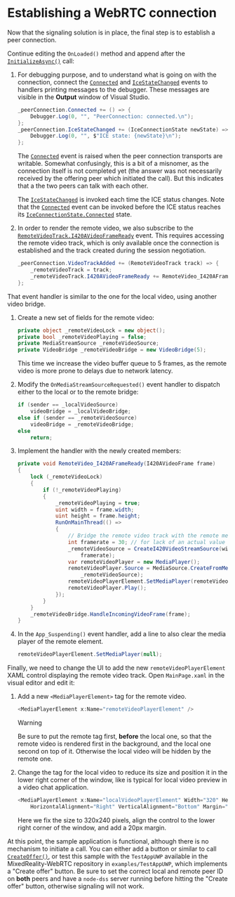 # Establishing a WebRTC connection

Now that the signaling solution is in place, the final step is to establish a peer connection.

Continue editing the `OnLoaded()` method and append after the [`InitializeAsync()`](xref:Microsoft.MixedReality.WebRTC.PeerConnection.InitializeAsync(Microsoft.MixedReality.WebRTC.PeerConnectionConfiguration,CancellationToken)) call:

1. For debugging purpose, and to understand what is going on with the connection, connect the [`Connected`](xref:Microsoft.MixedReality.WebRTC.PeerConnection.Connected) and [`IceStateChanged`](xref:Microsoft.MixedReality.WebRTC.PeerConnection.IceStateChanged) events to handlers printing messages to the debugger. These messages are visible in the **Output** window of Visual Studio.

   ```cs
   _peerConnection.Connected += () => {
       Debugger.Log(0, "", "PeerConnection: connected.\n");
   };
   _peerConnection.IceStateChanged += (IceConnectionState newState) => {
       Debugger.Log(0, "", $"ICE state: {newState}\n");
   };
   ```

   The [`Connected`](xref:Microsoft.MixedReality.WebRTC.PeerConnection.Connected) event is raised when the peer connection transports are writable. Somewhat confusingly, this is a bit of a misnomer, as the connection itself is not completed yet (the answer was not necessarily received by the offering peer which initiated the call). But this indicates that a the two peers can talk with each other.

   The [`IceStateChanged`](xref:Microsoft.MixedReality.WebRTC.PeerConnection.IceStateChanged) is invoked each time the ICE status changes. Note that the [`Connected`](xref:Microsoft.MixedReality.WebRTC.PeerConnection.Connected) event can be invoked before the ICE status reaches its [`IceConnectionState.Connected`](xref:Microsoft.MixedReality.WebRTC.IceConnectionState) state.

2. In order to render the remote video, we also subscribe to the [`RemoteVideoTrack.I420AVideoFrameReady`](xref:Microsoft.MixedReality.WebRTC.RemoteVideoTrack.I420AVideoFrameReady) event. This requires accessing the remote video track, which is only available once the connection is established and the track created during the session negotiation.

   ```cs
   _peerConnection.VideoTrackAdded += (RemoteVideoTrack track) => {
       _remoteVideoTrack = track;
       _remoteVideoTrack.I420AVideoFrameReady += RemoteVideo_I420AFrameReady;
   };
   ```

That event handler is similar to the one for the local video, using another video bridge.

1. Create a new set of fields for the remote video:

   ```cs
   private object _remoteVideoLock = new object();
   private bool _remoteVideoPlaying = false;
   private MediaStreamSource _remoteVideoSource;
   private VideoBridge _remoteVideoBridge = new VideoBridge(5);
   ```

   This time we increase the video buffer queue to 5 frames, as the remote video is more prone to delays due to network latency.

2. Modify the `OnMediaStreamSourceRequested()` event handler to dispatch either to the local or to the remote bridge:

   ```cs
   if (sender == _localVideoSource)
       videoBridge = _localVideoBridge;
   else if (sender == _remoteVideoSource)
       videoBridge = _remoteVideoBridge;
   else
       return;
   ```

3. Implement the handler with the newly created members:

   ```cs
   private void RemoteVideo_I420AFrameReady(I420AVideoFrame frame)
   {
       lock (_remoteVideoLock)
       {
           if (!_remoteVideoPlaying)
           {
               _remoteVideoPlaying = true;
               uint width = frame.width;
               uint height = frame.height;
               RunOnMainThread(() =>
               {
                   // Bridge the remote video track with the remote media player UI
                   int framerate = 30; // for lack of an actual value
                   _remoteVideoSource = CreateI420VideoStreamSource(width, height,
                       framerate);
                   var remoteVideoPlayer = new MediaPlayer();
                   remoteVideoPlayer.Source = MediaSource.CreateFromMediaStreamSource(
                       _remoteVideoSource);
                   remoteVideoPlayerElement.SetMediaPlayer(remoteVideoPlayer);
                   remoteVideoPlayer.Play();
               });
           }
       }
       _remoteVideoBridge.HandleIncomingVideoFrame(frame);
   }
   ```

4. In the `App_Suspending()` event handler, add a line to also clear the media player of the remote element.

   ```cs
   remoteVideoPlayerElement.SetMediaPlayer(null);
   ```

Finally, we need to change the UI to add the new `remoteVideoPlayerElement` XAML control displaying the remote video track. Open `MainPage.xaml` in the visual editor and edit it:

1. Add a new `<MediaPlayerElement>` tag for the remote video.

   ```cs
   <MediaPlayerElement x:Name="remoteVideoPlayerElement" />
   ```

   > [!WARNING]
   > Be sure to put the remote tag first, **before** the local one, so that the remote video is rendered first in the background, and the local one second on top of it. Otherwise the local video will be hidden by the remote one.

2. Change the tag for the local video to reduce its size and position it in the lower right corner of the window, like is typical for local video preview in a video chat application.

   ```cs
   <MediaPlayerElement x:Name="localVideoPlayerElement" Width="320" Height="240"
       HorizontalAlignment="Right" VerticalAlignment="Bottom" Margin="0,0,20,20" />
   ```

   Here we fix the size to 320x240 pixels, align the control to the lower right corner of the window, and add a 20px margin.

At this point, the sample application is functional, although there is no mechanism to initiate a call. You can either add a button or similar to call [`CreateOffer()`](xref:Microsoft.MixedReality.WebRTC.PeerConnection.CreateOffer), or test this sample with the `TestAppUWP` available in the MixedReality-WebRTC repository in `examples/TestAppUWP`, which implements a "Create offer" button. Be sure to set the correct local and remote peer ID on **both** peers and have a `node-dss` server running before hitting the "Create offer" button, otherwise signaling will not work.

